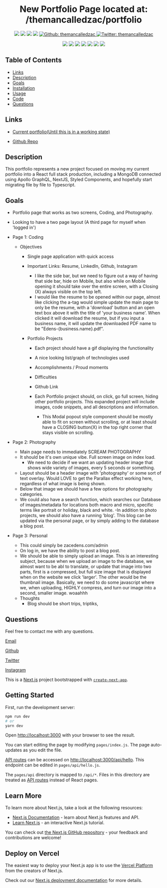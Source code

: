 <h1 align="center">New Portfolio Page located at: /themancalledzac/portfolio</h1>

<p align="center">
    <img src="https://img.shields.io/github/repo-size/themancalledzac/portfolio" />
    <img src="https://img.shields.io/github/languages/top/themancalledzac/portfolio"  />
    <img src="https://img.shields.io/github/issues/themancalledzac/portfolio" />
    <img src="https://img.shields.io/github/last-commit/themancalledzac/portfolio" >
    <a href="https://github.com/themancalledzac">
        <img alt="Github: themancalledzac" src="https://img.shields.io/github/followers/themancalledzac?style=social" target="_blank" />
    </a>
    <a href="https://twitter.com/themancalledzac">
        <img alt="Twitter: themancalledzac" src="https://img.shields.io/twitter/follow/themancalledzac.svg?style=social" target="_blank" />
    </a>
</p>
  
<p align="center">
    <img src="https://img.shields.io/badge/Javascript-red" />
    <img src="https://img.shields.io/badge/React-orange"  />
    <img src="https://img.shields.io/badge/-Material UI-yellow" />
    <img src="https://img.shields.io/badge/-NextJS-green" >
    <img src="https://img.shields.io/badge/-Apollo-teal" >
    <img src="https://img.shields.io/badge/-GraphQL-blue" >
    <img src="https://img.shields.io/badge/-Typescript-indigo" >
    <!-- <img src="https://img.shields.io/badge/-GraphQL-violet" > -->
</p>

## Table of Contents

- [Links](#links)
- [Description](#description)
- [Goals](#goals)
- [Installation](#installation)
- [Usage](#usage)
- [Code](#code)
- [Questions](#questions)

## Links

- [Current portfolio(Until this is in a working state)](https://www.zacedens.com/)

- [Github Repo](https://github.com/themancalledzac/portfolio)

## Description

This portfolio represents a new project focused on moving my current portfolio into a React full stack production, including a MongoDB connected using Apollo GraphQL, NextJS, Styled Components, and hopefully start migrating file by file to Typescript.

## Goals

- Portfolio page that works as two screens, Coding, and Photography.
- Looking to have a two page layout (A third page for myself when 'logged in')
- Page 1: Coding

  - Objectives

    - Single page application with quick access
    - Important Links: Resume, LinkedIn, Github, Instagram
      - I like the side bar, but we need to figure out a way of having that side bar, hide on Mobile, but also while on Mobile opening it should take over the entire screen, with a Closing (X) always visible on the top left.
      - I would like the resume to be opened within our page, almost like clicking the <a>a-tag</a> would simple update the main page to only be the resume, with a 'download' button and an open text box above it with the title of 'your business name'. When clicked it will download the resume, but if you input a business name, it will update the downloaded PDF name to be "Edens-{business.name}.pdf".
    - Portfolio Projects

      - Each project should have a gif displaying the functionality
      - A nice looking list/graph of technologies used
      - Accomplishments / Proud moments
      - Difficulties
      - Github Link

      - Each Portfolio project should, on click, go full screen, hiding other portfolio projects. This expanded project will include images, code snippets, and all descriptions and information.
        - This Modal popout style component should be mostly able to fit on screen without scrolling, or at least should have a CLOSING button(X) in the top right corner that stays visible on scrolling.

- Page 2: Photography
  - Main page needs to immediately SCREAM PHOTOGRAPHY
  - It should be it's own unique vibe. Full screen image on index load.
    - We need to decide if we want an updating header image that shows wide variety of images, every 5 seconds or something.
  - Layout should be a header image with 'photography' or some sort of text overlay. Would LOVE to get the Parallax effect working here, regardless of what image is being shown.
  - Below that image we should have a few options for photography categories.
  - We could also have a search function, which searches our Database of images/metadata for locations both macro and micro, specific terms like portrait or holiday, black and white.
    -In addition to photo projects, we should also have a running 'blog'. This blog can be updated via the personal page, or by simply adding to the database a blog post.
- Page 3: Personal
  - This could simply be zacedens.com/admin
  - On log in, we have the ability to post a blog post.
  - We should be able to simply upload an image. This is an interesting subject, because when we upload an image to the database, we almost want to be abl to translate, or update that image into two parts, first is a compressed, but full size image that is displayed when on the website we click 'larger'. The other would be the thumbnail image. Basically, we need to do some javascript where we, when uploading, HIGHLY compress, and turn our image into a second, smaller image. woaahhh
  - Thoughts
    - Blog should be short trips, triptiks, 

## Questions

Feel free to contact me with any questions.

[Email](mailto:themancalledzac@gmail.com)

[Github](https://github.com/themancalledzac)

[Twitter](https://twitter.com/themancalledzac)

[Instagram](https://www.instagram.com/themancalledzac/)

This is a [Next.js](https://nextjs.org/) project bootstrapped with [`create-next-app`](https://github.com/vercel/next.js/tree/canary/packages/create-next-app).

## Getting Started

First, run the development server:

```bash
npm run dev
# or
yarn dev
```

Open [http://localhost:3000](http://localhost:3000) with your browser to see the result.

You can start editing the page by modifying `pages/index.js`. The page auto-updates as you edit the file.

[API routes](https://nextjs.org/docs/api-routes/introduction) can be accessed on [http://localhost:3000/api/hello](http://localhost:3000/api/hello). This endpoint can be edited in `pages/api/hello.js`.

The `pages/api` directory is mapped to `/api/*`. Files in this directory are treated as [API routes](https://nextjs.org/docs/api-routes/introduction) instead of React pages.

## Learn More

To learn more about Next.js, take a look at the following resources:

- [Next.js Documentation](https://nextjs.org/docs) - learn about Next.js features and API.
- [Learn Next.js](https://nextjs.org/learn) - an interactive Next.js tutorial.

You can check out [the Next.js GitHub repository](https://github.com/vercel/next.js/) - your feedback and contributions are welcome!

## Deploy on Vercel

The easiest way to deploy your Next.js app is to use the [Vercel Platform](https://vercel.com/new?utm_medium=default-template&filter=next.js&utm_source=create-next-app&utm_campaign=create-next-app-readme) from the creators of Next.js.

Check out our [Next.js deployment documentation](https://nextjs.org/docs/deployment) for more details.
